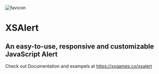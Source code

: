 
![favicon](https://user-images.githubusercontent.com/39766031/170673432-b0626d2f-4bf0-40d6-89b5-52af53ce2baf.png)

# XSAlert

## An easy-to-use, responsive and customizable JavaScript Alert

Check out Documentation and exampels at https://xsgames.co/xsalert

